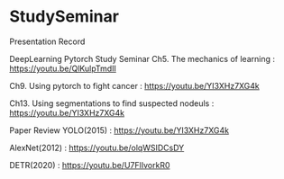 # StudySeminar
Presentation Record

DeepLearning Pytorch Study Seminar
Ch5. The mechanics of learning : https://youtu.be/QlKulpTmdII 

Ch9. Using pytorch to fight cancer : https://youtu.be/YI3XHz7XG4k 

Ch13. Using segmentations to find suspected nodeuls : https://youtu.be/YI3XHz7XG4k 


Paper Review
YOLO(2015) : https://youtu.be/YI3XHz7XG4k

AlexNet(2012) : https://youtu.be/olqWSIDCsDY

DETR(2020) : https://youtu.be/U7FlIvorkR0
